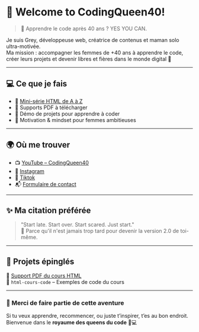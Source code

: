 # 👑 Welcome to CodingQueen40!

> 🌟 Apprendre le code après 40 ans ? YES YOU CAN.

Je suis Grey, développeuse web, créatrice de contenus et maman solo ultra-motivée.  
Ma mission : accompagner les femmes de +40 ans à apprendre le code, créer leurs projets et devenir libres et fières dans le monde digital 🚀

---

## 💻 Ce que je fais

- 🎥 [Mini-série HTML de A à Z](https://youtube.com/@codingqueen40)
- 🧰 Supports PDF à télécharger
- 🧪 Démo de projets pour apprendre à coder
- 🧡 Motivation & mindset pour femmes ambitieuses

---

## 🌍 Où me trouver

- 📺 [YouTube – CodingQueen40](https://youtube.com/@codingqueen40)
- 📸 [Instagram](https://instagram.com/codingqueen40)
- 📸 [Tiktok](https://www.tiktok.com/@codingqueen40)
- 📬 [Formulaire de contact](https://contact-codingqueen40.netlify.app/)

---

## ✨ Ma citation préférée

> "Start late. Start over. Start scared. Just start."  
> 💬 Parce qu'il n'est jamais trop tard pour devenir la version 2.0 de toi-même.

---

## 📌 Projets épinglés

🔗 [Support PDF du cours HTML](https://codingqueen40.github.io/references/)  
🔗 `html-cours-code` – Exemples de code du cours

---

### 🧡 Merci de faire partie de cette aventure

Si tu veux apprendre, recommencer, ou juste t’inspirer, t’es au bon endroit.  
Bienvenue dans le **royaume des queens du code** 👑💻

